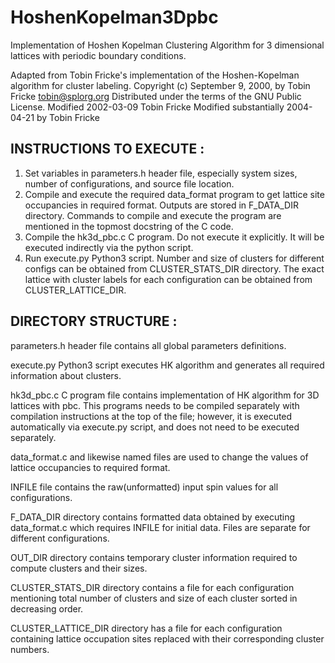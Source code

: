 # HoshenKopelman3Dpbc
Implementation of Hoshen Kopelman Clustering Algorithm for 3 dimensional lattices with periodic boundary conditions. 

Adapted from Tobin Fricke's implementation of the Hoshen-Kopelman algorithm for cluster labeling.
Copyright (c) September 9, 2000, by Tobin Fricke <tobin@splorg.org>
Distributed under the terms of the GNU Public License.
Modified 2002-03-09 Tobin Fricke
Modified substantially 2004-04-21 by Tobin Fricke


## INSTRUCTIONS TO EXECUTE :

1. Set variables in parameters.h header file, especially system sizes, number of configurations, and source file location.
2. Compile and execute the required data_format program to get lattice site occupancies in required format. Outputs are stored in F_DATA_DIR directory. Commands to compile and execute the program are mentioned in the topmost docstring of the C code.
3. Compile the hk3d_pbc.c C program. Do not execute it explicitly. It will be executed indirectly via the python script.
4. Run execute.py Python3 script. Number and size of clusters for different configs can be obtained from CLUSTER_STATS_DIR directory. The exact lattice with cluster labels for each configuration can be obtained from CLUSTER_LATTICE_DIR.


## DIRECTORY STRUCTURE :

parameters.h header file contains all global parameters definitions.

execute.py Python3 script executes HK algorithm and generates all required information about clusters.

hk3d_pbc.c C program file contains implementation of HK algorithm for 3D lattices with pbc. This programs needs to be compiled separately with compilation instructions at the top of the file; however, it is executed automatically via execute.py script, and does not need to be executed separately.

data_format.c and likewise named files are used to change the values of lattice occupancies to required format.

INFILE file contains the raw(unformatted) input spin values for all configurations.

F_DATA_DIR directory contains formatted data obtained by executing data_format.c which requires INFILE for initial data. Files are separate for different configurations.

OUT_DIR directory contains temporary cluster information required to compute clusters and their sizes.

CLUSTER_STATS_DIR directory contains a file for each configuration mentioning total number of clusters and size of each cluster sorted in decreasing order.

CLUSTER_LATTICE_DIR directory has a file for each configuration containing lattice occupation sites replaced with their corresponding cluster numbers.
